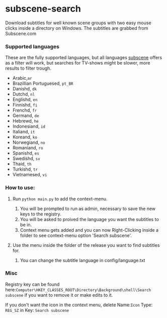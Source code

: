 # subscene-search

Download subtitles for well known scene groups with two easy mouse clicks inside a directory on Windows. The subtitles are grabbed from Subscene.com

### Supported languages

These are the fully supported languages, but all languages [subscene](https://u.subscene.com/filter) offers as a filter will work, but searches for TV-shows might be slower, more results to filter trough.

- Arabic,`ar`
- Brazillian Portuguesed, `pt_BR`
- Danishd, `dk`
- Dutchd, `nl`
- Englishd, `en`
- Finnishd, `fi`
- Frenchd, `fr`
- Germand, `de`
- Hebrewd, `he`
- Indonesiand, `id`
- Italiand, `it`
- Koreand, `ko`
- Norwegiand, `no`
- Romaniand, `ro`
- Spanishd, `es`
- Swedishd, `sv`
- Thaid, `th`
- Turkishd, `tr`
- Vietnamesed, `vi`

### How to use:

1. Run `python main.py` to add the context-menu.
   1. You will be prompted to run as admin, necessary to save the new keys to the registry.
   2. You will be asked to proived the language you want the subtitles to be in.
   3. Context menu gets added and you can now Right-Clicking inside a folder to see context-menu option 'Search subscene'.

2. Use the menu inside the folder of the release you want to find subtitles for.
   1. You can change the subtitle language in config/language.txt

### Misc

Registry key can be found here:`Computer\HKEY_CLASSES_ROOT\Directory\Background\shell\Search subscene` if you want to remove it or make edits to it.

<p>

If you don't want the icon in the context menu, delete Name:`Icon` Type: `REG_SZ` in Key: `Search subscene`
